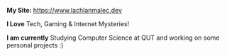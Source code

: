 **My Site:** https://www.lachlanmalec.dev

**I Love** Tech, Gaming & Internet Mysteries!

**I am currently** Studying Computer Science at QUT and working on some personal projects :)
